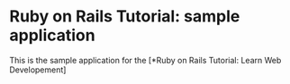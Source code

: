 # Ruby on Rails Tutorial: sample application

This is the sample application for the [*Ruby on Rails Tutorial: Learn Web Developement]